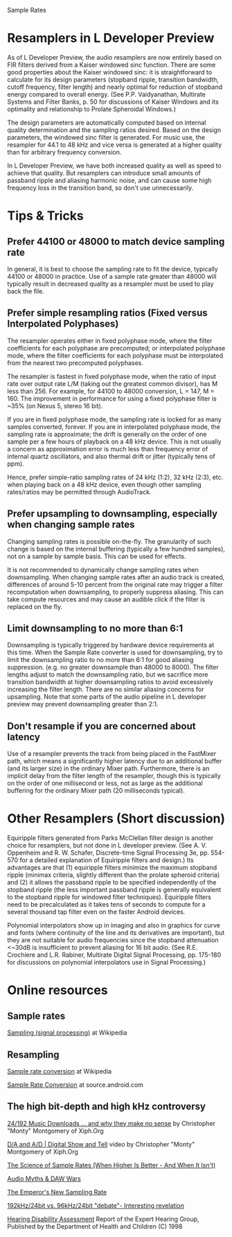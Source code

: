 Sample Rates

# Resamplers in L Developer Preview #

As of L Developer Preview, the audio resamplers are now entirely based
on FIR filters derived from a Kaiser windowed sinc function. There
are some good properties about the Kaiser windowed sinc:  it is
straightforward to calculate for its design parameters (stopband
ripple, transition bandwidth, cutoff frequency, filter length) and
nearly optimal for reduction of stopband energy compared to overall
energy. (See P.P. Vaidyanathan, Multirate Systems and Filter Banks, p. 50
for discussions of Kaiser Windows and its optimality and relationship
to Prolate Spheroidal Windows.)

The design parameters are automatically computed based on internal
quality determination and the sampling ratios desired. Based on the
design parameters, the windowed sinc filter is generated.  For music use,
the resampler for 44.1 to 48 kHz and vice versa is generated at a higher
quality than for arbitrary frequency conversion.

In L Developer Preview, we have both increased quality as well as speed
to achieve that quality.  But resamplers can introduce small amounts
of passband ripple and aliasing harmonic noise, and can cause some high
frequency loss in the transition band, so don't use unnecessarily.

# Tips & Tricks #

## Prefer 44100 or 48000 to match device sampling rate ##
In general, it is best to choose the sampling rate to fit the device,
typically 44100 or 48000 in practice.  Use of a sample rate greater than
48000 will typically result in decreased quality as a resampler must be
used to play back the file.

## Prefer simple resampling ratios (Fixed versus Interpolated Polyphases) ##
The resampler operates either in fixed polyphase mode, where the
filter coefficients for each polyphase are precomputed; or interpolated
polyphase mode, where the filter coefficients for each polyphase must
be interpolated from the nearest two precomputed polyphases.

The resampler is fastest in fixed polyphase mode, when the ratio of input
rate over output rate L/M  (taking out the greatest common divisor),
has M less than 256.  For example, for 44100 to 48000 conversion, L = 147,
M = 160.  The improvement in performance for using a fixed polyphase
filter is ~35% (on Nexus 5, stereo 16 bit).

If you are in fixed polyphase mode, the sampling rate is locked for as
many samples converted, forever.  If you are in interpolated polyphase
mode, the sampling rate is approximate; the drift is generally on the
order of one sample per a few hours of playback on a 48 kHz device.
This is not usually a concern as approximation error is much less than
frequency error of internal quartz oscillators, and also thermal drift
or jitter (typically tens of ppm).

Hence, prefer simple-ratio sampling rates of 24 kHz (1:2), 32 kHz (2:3),
etc. when playing back on a 48 kHz device, even though other sampling
rates/ratios may be permitted through AudioTrack.

## Prefer upsampling to downsampling, especially when changing sample rates ##
Changing sampling rates is possible on-the-fly.  The granularity of
such change is based on the internal buffering (typically a few hundred
samples), not on a sample by sample basis.  This can be used for effects.

It is not recommended to dynamically change sampling rates when
downsampling.  When changing sample rates after an audio track is
created, differences of around 5-10 percent from the original rate may
trigger a filter recomputation when downsampling, to properly suppress
aliasing. This can take compute resources and may cause an audible click
if the filter is replaced on the fly.

## Limit downsampling to no more than 6:1 ##
Downsampling is typically triggered by hardware device requirements
at this time. When the Sample Rate converter is used for downsampling,
try to limit the downsampling ratio to no more than 6:1 for good aliasing
suppression. (e.g. no greater downsample than 48000 to 8000).  The filter
lengths adjust to match the downsampling ratio, but we sacrifice more
transition bandwidth at higher downsampling ratios to avoid excessively
increasing the filter length. There are no similar aliasing concerns for
upsampling.  Note that some parts of the audio pipeline in L developer
preview may prevent downsampling greater than 2:1.

## Don't resample if you are concerned about latency ##
Use of a resampler prevents the track from being placed in the FastMixer
path, which means a significantly higher latency due to an additional
buffer (and its larger size) in the ordinary Mixer path. Furthermore,
there is an implicit delay from the filter length of the resampler,
though this is typically on the order of one millisecond or less,
not as large as the additional buffering for the ordinary Mixer path
(20 milliseconds typical).

# Other Resamplers (Short discussion) #

Equiripple filters generated from Parks McClellan filter design is
another choice for resamplers, but not done in L developer preview. (See
A. V. Oppenheim and R. W. Schafer, Discrete-time Signal Processing 3e,
pp. 554-570 for a detailed explanation of Equiripple filters and design.)
Its advantages are that (1) equiripple filters minimize the maximum
stopband ripple (minimax criteria, slightly different than the prolate
spheroid criteria) and (2) it allows the passband ripple to be specified
independently of the stopband ripple (the less important passband
ripple is generally equivalent to the stopband ripple for windowed
filter techniques).  Equiripple filters need to be precalculated as it
takes tens of seconds to compute for a several thousand tap filter even
on the faster Android devices.

Polynomial interpolators show up in imaging and also in graphics for
curve and fonts (where continuity of the line and its derivatives are
important), but they are not suitable for audio frequencies since the
stopband attenuation <~30dB is insufficient to prevent aliasing for 16
bit audio. (See R.E. Crochiere and L.R. Rabiner, Multirate Digital Signal
Processing, pp. 175-180 for discussions on polynomial interpolators use
in Signal Processing.)

# Online resources #
## Sample rates ##

[Sampling (signal processing)](http://en.wikipedia.org/wiki/Sampling_%28signal_processing%29) at Wikipedia

## Resampling ##

[Sample rate conversion](http://en.wikipedia.org/wiki/Sample_rate_conversion) at Wikipedia

[Sample Rate Conversion](http://source.android.com/devices/audio_src.html) at source.android.com

## The high bit-depth and high kHz controversy ##

[24/192 Music Downloads ... and why they make no sense](http://people.xiph.org/~xiphmont/demo/neil-young.html)
by Christopher "Monty" Montgomery of Xiph.Org

[D/A and A/D | Digital Show and Tell](https://www.youtube.com/watch?v=cIQ9IXSUzuM)
video by Christopher "Monty" Montgomery of Xiph.Org

[The Science of Sample Rates (When Higher Is Better - And When It Isn't)](http://www.trustmeimascientist.com/2013/02/04/the-science-of-sample-rates-when-higher-is-better-and-when-it-isnt/)

[Audio Myths & DAW Wars](http://www.image-line.com/support/FLHelp/html/app_audio.htm)

[The Emperor's New Sampling Rate](http://mixonline.com/recording/mixing/audio_emperors_new_sampling/)

[192kHz/24bit vs. 96kHz/24bit "debate"- Interesting revelation](http://forums.stevehoffman.tv/threads/192khz-24bit-vs-96khz-24bit-debate-interesting-revelation.317660/)

[Hearing Disability Assessment](http://www.dohc.ie/publications/pdf/hearing.pdf?direct=1)
Report of the Expert Hearing Group, Published by the Department of Health and Children (C) 1998
